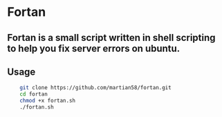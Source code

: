 # Fortan

## Fortan is a small script written in shell scripting to help you fix server errors on ubuntu.

## Usage

```bash
    git clone https://github.com/martian58/fortan.git
    cd fortan
    chmod +x fortan.sh
    ./fortan.sh

```